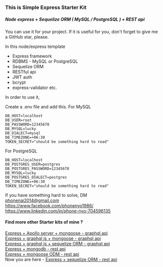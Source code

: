 ### This is Simple Express Starter Kit

##### Node express + Sequelize ORM ( MySQL / PostgreSQL ) + REST api 

You can use it for your project. If it is useful for you,
don't forget to give me a GitHub star, please.

In this node/express template

   - Express framework
   - RDBMS - MySQL or PostgreSQL
   - Sequelize ORM
   - RESTful api
   - JWT auth
   - bcrypt
   - express-validator etc.

In order to use it,

Create a .env file and add this.
For MySQL 

```
DB_HOST=localhost
DB_USER=root
DB_PASSWORD=12345678
DB_MYSQL=lucky
DB_DIALECT=mysql
DB_TIMEZONE=+06:30
TOKEN_SECRET="should be something hard to read"

```

For PostgreSQL

```
DB_HOST=localhost
DB_POSTGRES_USER=postgres
DB_POSTGRES_PASSWORD=12345678
DB_MYSQL=lucky
DB_POSTGRES_DIALECT=postgres
DB_TIMEZONE=+06:30
TOKEN_SECRET="should be something hard to read"

```

If you have something hard to solve,
DM  
<phonenai2014@gmail.com>  
<https://www.facebook.com/phonenyo1986/>  
<https://www.linkedin.com/in/phone-nyo-704596135>  

#### Find more other Starter kits of mine ?   

  [Express + Apollo server + mongoose - graphql api](https://github.com/Bonekyaw/node-express-apollo-nosql)  
  [Express + graphql js + mongoose - graphql api](https://github.com/Bonekyaw/node-express-nosql-graphql)  
  [Express + graphql js + sequelize ORM - graphql api](https://github.com/Bonekyaw/node-express-sql-graphql)  
  [Express + mongodb - rest api](https://github.com/Bonekyaw/node-express-mongodb-rest)  
  [Express + mongoose ODM - rest api](https://github.com/Bonekyaw/node-express-nosql-rest)  
  Now you are here - [Express + sequelize ORM - rest api](https://github.com/Bonekyaw/node-express-sql-rest)  


